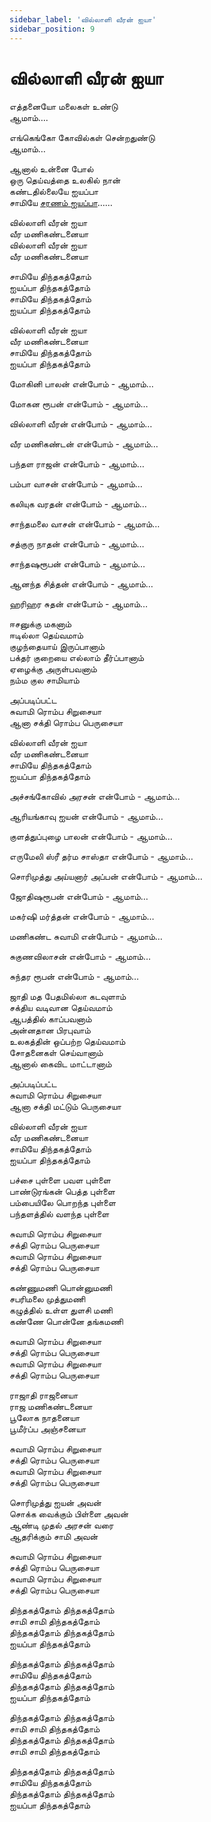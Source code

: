 ```yaml
---
sidebar_label: 'வில்லாளி வீரன் ஐயா'
sidebar_position: 9
---
```


# **வில்லாளி வீரன் ஐயா**

எத்தனையோ மலைகள் உண்டு  
ஆமாம்….

எங்கெங்கோ கோவில்கள் சென்றதுண்டு  
ஆமாம்…

ஆனால் உன்னை போல்  
ஒரு தெய்வத்தை உலகில் நான்  
கண்டதில்லையே ஐயப்பா  
சாமியே  [சரணம் ஐயப்பா](https://tamilsonglyrics.net/songs/villali-veeran-iyya/#)……

வில்லாளி வீரன் ஐயா  
வீர மணிகண்டனையா  
வில்லாளி வீரன் ஐயா  
வீர மணிகண்டனையா

சாமியே திந்தகத்தோம்  
ஐயப்பா திந்தகத்தோம்  
சாமியே திந்தகத்தோம்  
ஐயப்பா திந்தகத்தோம்

வில்லாளி வீரன் ஐயா  
வீர மணிகண்டனையா  
சாமியே திந்தகத்தோம்  
ஐயப்பா திந்தகத்தோம்

மோகினி பாலன் என்போம் \- ஆமாம்…

மோகன ரூபன் என்போம் \- ஆமாம்…

வில்லாளி வீரன் என்போம் \- ஆமாம்…

வீர மணிகண்டன் என்போம் \- ஆமாம்…

பந்தள ராஜன் என்போம் \- ஆமாம்…

பம்பா வாசன் என்போம் \- ஆமாம்…

கலியுக வரதன் என்போம் \- ஆமாம்…

சாந்தமலை வாசன் என்போம் \- ஆமாம்…

சத்குரு நாதன் என்போம் \- ஆமாம்…

சாந்தஷரூபன் என்போம் \- ஆமாம்…

ஆனந்த சித்தன் என்போம் \- ஆமாம்…

ஹரிஹர சுதன் என்போம் \- ஆமாம்…

ஈசனுக்கு மகனாம்  
ஈடில்லா தெய்வமாம்  
குழந்தையாய் இருப்பானாம்  
பக்தர் குறையை எல்லாம் தீர்ப்பானாம்  
ஏழைக்கு அருள்பவனாம்  
நம்ம குல சாமியாம்

அப்படிப்பட்ட  
சுவாமி ரொம்ப சிறுசையா  
ஆனா சக்தி ரொம்ப பெருசையா

வில்லாளி வீரன் ஐயா  
வீர மணிகண்டனையா  
சாமியே திந்தகத்தோம்  
ஐயப்பா திந்தகத்தோம்

அச்சங்கோவில் அரசன் என்போம் \- ஆமாம்…

ஆரியங்காவு ஐயன் என்போம் \- ஆமாம்…

குளத்துப்புழை பாலன் என்போம் \- ஆமாம்…

எருமேலி ஸ்ரீ தர்ம சாஸ்தா என்போம் \- ஆமாம்…

சொரிமுத்து அய்யனார் அப்பன் என்போம் \- ஆமாம்…

ஜோதிஷரூபன் என்போம் \- ஆமாம்…

மகர்ஷி மர்த்தன் என்போம் \- ஆமாம்…

மணிகண்ட சுவாமி என்போம் \- ஆமாம்…

சுகுணவிலாசன் என்போம் \- ஆமாம்…

சுந்தர ரூபன் என்போம் \- ஆமாம்…

ஜாதி மத பேதமில்லா கடவுளாம்   
சக்திய வடிவான தெய்வமாம்  
ஆபத்தில் காப்பவனாம்  
அன்னதான பிரபுவாம்  
உலகத்தின் ஒப்பற்ற தெய்வமாம்  
சோதனைகள் செய்வானாம்  
ஆனால் கைவிட மாட்டானாம்

அப்படிப்பட்ட  
சுவாமி ரொம்ப சிறுசையா  
ஆனா சக்தி மட்டும் பெருசையா

வில்லாளி வீரன் ஐயா  
வீர மணிகண்டனையா  
சாமியே திந்தகத்தோம்  
ஐயப்பா திந்தகத்தோம்

பச்சை புள்ளை பவள புள்ளை  
பாண்டுரங்கன் பெத்த புள்ளை  
பம்பையிலே பொறந்த புள்ளை  
பந்தளத்தில் வளந்த புள்ளை

சுவாமி ரொம்ப சிறுசையா  
சக்தி ரொம்ப பெருசையா  
சுவாமி ரொம்ப சிறுசையா  
சக்தி ரொம்ப பெருசையா

கண்ணுமணி பொன்னுமணி  
சபரிமலை முத்துமணி  
கழுத்தில் உள்ள துளசி மணி  
கண்ணே பொன்னே தங்கமணி

சுவாமி ரொம்ப சிறுசையா  
சக்தி ரொம்ப பெருசையா  
சுவாமி ரொம்ப சிறுசையா  
சக்தி ரொம்ப பெருசையா

ராஜாதி ராஜனையா  
ராஜ மணிகண்டனையா  
பூலோக நாதனையா  
பூமீர்ப்ப அஞ்சனையா

சுவாமி ரொம்ப சிறுசையா  
சக்தி ரொம்ப பெருசையா  
சுவாமி ரொம்ப சிறுசையா  
சக்தி ரொம்ப பெருசையா

சொரிமுத்து ஐயன் அவன்  
சொக்க வைக்கும் பிள்ளை அவன்  
ஆண்டி முதல் அரசன் வரை  
ஆதரிக்கும் சாமி அவன்

சுவாமி ரொம்ப சிறுசையா  
சக்தி ரொம்ப பெருசையா  
சுவாமி ரொம்ப சிறுசையா  
சக்தி ரொம்ப பெருசையா

திந்தகத்தோம் திந்தகத்தோம்  
சாமி சாமி திந்தகத்தோம்  
திந்தகத்தோம் திந்தகத்தோம்  
ஐயப்பா திந்தகத்தோம்

திந்தகத்தோம் திந்தகத்தோம்  
சாமியே திந்தகத்தோம்  
திந்தகத்தோம் திந்தகத்தோம்  
ஐயப்பா திந்தகத்தோம்

திந்தகத்தோம் திந்தகத்தோம்  
சாமி சாமி திந்தகத்தோம்  
திந்தகத்தோம் திந்தகத்தோம்  
சாமி சாமி திந்தகத்தோம்

திந்தகத்தோம் திந்தகத்தோம்  
சாமியே திந்தகத்தோம்  
திந்தகத்தோம் திந்தகத்தோம்  
ஐயப்பா திந்தகத்தோம்
